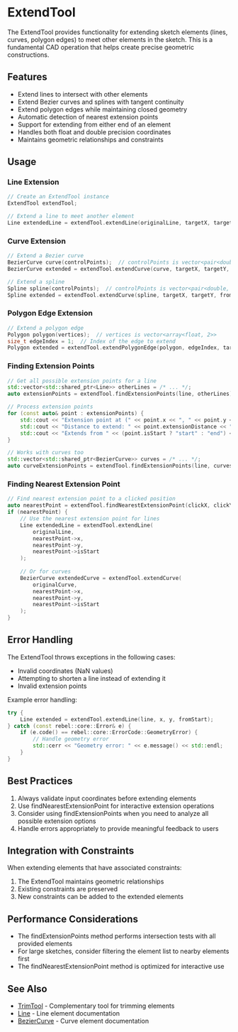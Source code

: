 # ExtendTool

The ExtendTool provides functionality for extending sketch elements (lines, curves, polygon edges) to meet other elements in the sketch. This is a fundamental CAD operation that helps create precise geometric constructions.

## Features

- Extend lines to intersect with other elements
- Extend Bezier curves and splines with tangent continuity
- Extend polygon edges while maintaining closed geometry
- Automatic detection of nearest extension points
- Support for extending from either end of an element
- Handles both float and double precision coordinates
- Maintains geometric relationships and constraints

## Usage

### Line Extension

```cpp
// Create an ExtendTool instance
ExtendTool extendTool;

// Extend a line to meet another element
Line extendedLine = extendTool.extendLine(originalLine, targetX, targetY, fromStart);
```

### Curve Extension

```cpp
// Extend a Bezier curve
BezierCurve curve(controlPoints);  // controlPoints is vector<pair<double, double>>
BezierCurve extended = extendTool.extendCurve(curve, targetX, targetY, fromStart);

// Extend a spline
Spline spline(controlPoints);  // controlPoints is vector<pair<double, double>>
Spline extended = extendTool.extendCurve(spline, targetX, targetY, fromStart);
```

### Polygon Edge Extension

```cpp
// Extend a polygon edge
Polygon polygon(vertices);  // vertices is vector<array<float, 2>>
size_t edgeIndex = 1;  // Index of the edge to extend
Polygon extended = extendTool.extendPolygonEdge(polygon, edgeIndex, targetX, targetY, fromStart);
```

### Finding Extension Points

```cpp
// Get all possible extension points for a line
std::vector<std::shared_ptr<Line>> otherLines = /* ... */;
auto extensionPoints = extendTool.findExtensionPoints(line, otherLines);

// Process extension points
for (const auto& point : extensionPoints) {
    std::cout << "Extension point at (" << point.x << ", " << point.y << ")\n";
    std::cout << "Distance to extend: " << point.extensionDistance << "\n";
    std::cout << "Extends from " << (point.isStart ? "start" : "end") << "\n";
}

// Works with curves too
std::vector<std::shared_ptr<BezierCurve>> curves = /* ... */;
auto curveExtensionPoints = extendTool.findExtensionPoints(line, curves);
```

### Finding Nearest Extension Point

```cpp
// Find nearest extension point to a clicked position
auto nearestPoint = extendTool.findNearestExtensionPoint(clickX, clickY, elements);
if (nearestPoint) {
    // Use the nearest extension point for lines
    Line extendedLine = extendTool.extendLine(
        originalLine,
        nearestPoint->x,
        nearestPoint->y,
        nearestPoint->isStart
    );
    
    // Or for curves
    BezierCurve extendedCurve = extendTool.extendCurve(
        originalCurve,
        nearestPoint->x,
        nearestPoint->y,
        nearestPoint->isStart
    );
}
```

## Error Handling

The ExtendTool throws exceptions in the following cases:

- Invalid coordinates (NaN values)
- Attempting to shorten a line instead of extending it
- Invalid extension points

Example error handling:

```cpp
try {
    Line extended = extendTool.extendLine(line, x, y, fromStart);
} catch (const rebel::core::Error& e) {
    if (e.code() == rebel::core::ErrorCode::GeometryError) {
        // Handle geometry error
        std::cerr << "Geometry error: " << e.message() << std::endl;
    }
}
```

## Best Practices

1. Always validate input coordinates before extending elements
2. Use findNearestExtensionPoint for interactive extension operations
3. Consider using findExtensionPoints when you need to analyze all possible extension options
4. Handle errors appropriately to provide meaningful feedback to users

## Integration with Constraints

When extending elements that have associated constraints:

1. The ExtendTool maintains geometric relationships
2. Existing constraints are preserved
3. New constraints can be added to the extended elements

## Performance Considerations

- The findExtensionPoints method performs intersection tests with all provided elements
- For large sketches, consider filtering the element list to nearby elements first
- The findNearestExtensionPoint method is optimized for interactive use

## See Also

- [TrimTool](TrimTool.md) - Complementary tool for trimming elements
- [Line](Line.md) - Line element documentation
- [BezierCurve](BezierCurve.md) - Curve element documentation
